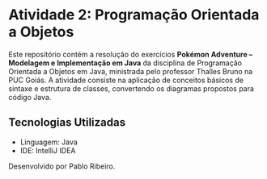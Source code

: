 # Atividade 2: Programação Orientada a Objetos
Este repositório contém a resolução do exercícios **Pokémon Adventure – Modelagem e Implementação em Java** da disciplina de Programação Orientada a Objetos em Java, ministrada pelo professor Thalles Bruno na PUC Goiás. 
A atividade consiste na aplicação de conceitos básicos de sintaxe e estrutura de classes, convertendo os diagramas propostos para código Java.

## Tecnologias Utilizadas
- Linguagem: Java
- IDE: IntelliJ IDEA

Desenvolvido por Pablo Ribeiro.
